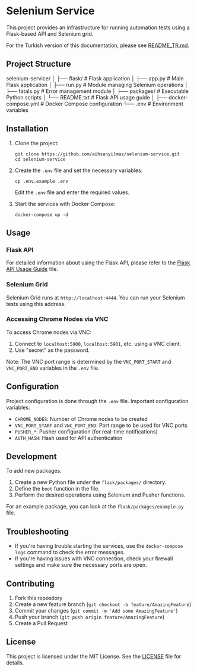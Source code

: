 # Selenium Service

This project provides an infrastructure for running automation tests using a Flask-based API and Selenium grid.

For the Turkish version of this documentation, please see [README_TR.md](README_TR.md).

## Project Structure

selenium-service/
│
├── flask/ # Flask application
│ ├── app.py # Main Flask application
│ ├── run.py # Module managing Selenium operations
│ ├── fatals.py # Error management module
│ ├── packages/ # Executable Python scripts
│ └── README.txt # Flask API usage guide
│
├── docker-compose.yml # Docker Compose configuration
└── .env # Environment variables


## Installation

1. Clone the project:
   ```
   git clone https://github.com/aihsanyilmaz/selenium-service.git
   cd selenium-service
   ```

2. Create the `.env` file and set the necessary variables:
   ```
   cp .env.example .env
   ```
   Edit the `.env` file and enter the required values.

3. Start the services with Docker Compose:
   ```
   docker-compose up -d
   ```

## Usage

### Flask API

For detailed information about using the Flask API, please refer to the [Flask API Usage Guide](flask/README.md) file.

### Selenium Grid

Selenium Grid runs at `http://localhost:4444`. You can run your Selenium tests using this address.

### Accessing Chrome Nodes via VNC

To access Chrome nodes via VNC:

1. Connect to `localhost:5900`, `localhost:5901`, etc. using a VNC client.
2. Use "secret" as the password.

Note: The VNC port range is determined by the `VNC_PORT_START` and `VNC_PORT_END` variables in the `.env` file.

## Configuration

Project configuration is done through the `.env` file. Important configuration variables:

- `CHROME_NODES`: Number of Chrome nodes to be created
- `VNC_PORT_START` and `VNC_PORT_END`: Port range to be used for VNC ports
- `PUSHER_*`: Pusher configuration (for real-time notifications)
- `AUTH_HASH`: Hash used for API authentication

## Development

To add new packages:

1. Create a new Python file under the `flask/packages/` directory.
2. Define the `boot` function in the file.
3. Perform the desired operations using Selenium and Pusher functions.

For an example package, you can look at the `flask/packages/example.py` file.

## Troubleshooting

- If you're having trouble starting the services, use the `docker-compose logs` command to check the error messages.
- If you're having issues with VNC connection, check your firewall settings and make sure the necessary ports are open.

## Contributing

1. Fork this repository
2. Create a new feature branch (`git checkout -b feature/AmazingFeature`)
3. Commit your changes (`git commit -m 'Add some AmazingFeature'`)
4. Push your branch (`git push origin feature/AmazingFeature`)
5. Create a Pull Request

## License

This project is licensed under the MIT License. See the [LICENSE](LICENSE) file for details.